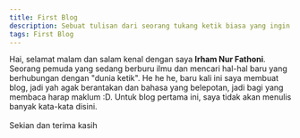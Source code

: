 ```yaml
---
title: First Blog
description: Sebuat tulisan dari seorang tukang ketik biasa yang ingin mencoba hal-hal baru dan bukan sekedar Lorem Ipsum :)
tags: First Blog
---
```


Hai, selamat malam dan salam kenal dengan saya **Irham Nur Fathoni**. Seorang pemuda
yang sedang berburu ilmu dan mencari hal-hal baru yang berhubungan dengan "dunia ketik".
He he he, baru kali ini saya membuat blog, jadi yah agak berantakan dan bahasa yang belepotan,
jadi bagi yang membaca harap maklum :D. Untuk blog pertama ini, saya tidak akan menulis banyak kata-kata disini.
<br/><br/>
Sekian dan terima kasih
